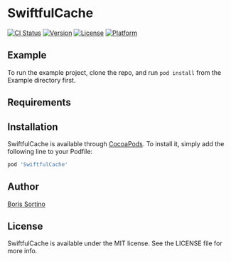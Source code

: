 # SwiftfulCache

[![CI Status](https://img.shields.io/travis/vigotskij/SwiftfulCache.svg?style=flat)](https://travis-ci.org/vigotskij/SwiftfulCache)
[![Version](https://img.shields.io/cocoapods/v/SwiftfulCache.svg?style=flat)](https://cocoapods.org/pods/SwiftfulCache)
[![License](https://img.shields.io/cocoapods/l/SwiftfulCache.svg?style=flat)](https://cocoapods.org/pods/SwiftfulCache)
[![Platform](https://img.shields.io/cocoapods/p/SwiftfulCache.svg?style=flat)](https://cocoapods.org/pods/SwiftfulCache)

## Example

To run the example project, clone the repo, and run `pod install` from the Example directory first.

## Requirements

## Installation

SwiftfulCache is available through [CocoaPods](https://cocoapods.org). To install
it, simply add the following line to your Podfile:

```ruby
pod 'SwiftfulCache'
```

## Author

[Boris Sortino](https://linkedin.com/in/bsortino/)

## License

SwiftfulCache is available under the MIT license. See the LICENSE file for more info.
